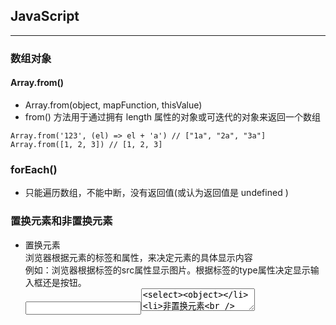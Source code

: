 ## JavaScript
--------
### 数组对象
#### Array.from()
* Array.from(object, mapFunction, thisValue)
* from() 方法用于通过拥有 length 属性的对象或可迭代的对象来返回一个数组
```
Array.from('123', (el) => el + 'a') // ["1a", "2a", "3a"]
Array.from([1, 2, 3]) // [1, 2, 3]
```

### forEach()
* 只能遍历数组，不能中断，没有返回值(或认为返回值是 undefined )

### 置换元素和非置换元素
* 置换元素  
  浏览器根据元素的标签和属性，来决定元素的具体显示内容  
  例如：浏览器根据<img>标签的src属性显示图片。根据标签的type属性决定显示输入框还是按钮。  
  <img><input><textarea><select><object>
* 非置换元素  
  浏览器中的大多数元素都是不可置换元素，即其内容直接展示给浏览器。  
  例如<label>标签，<p>标签里的内容会被浏览器直接显示给用户。

### DOM 事件流
* 事件捕获阶段
* 处于目标阶段
* 事件冒泡阶段

### css 可继承元素
* 所有元素可继承：visibility和cursor。
* 内联元素可继承：  
  letter-spacing、word-spacing、white-space、line-height、color、font、font-family、  
  font-size、font-style、font-variant、font-weight、text-decoration、text-transform、direction。
* 终端块状元素可继承：text-indent和text-align。
* 列表元素可继承：list-style、list-style-type、list-style-position、list-style-image

### clientWidth
* ele.clientWidth = 宽度 + padding
* ele.offsetWidth = 宽度 + padding + border

### <embed> 
* 定义嵌入的内容，比如插件
* 必须有 src 属性

### JSON.stringify(value, replacer[, space])
* 将一个 JavaScript 对象或者数组 转换为一个 JSON 字符串  
  如果指定 replacer 是一个函数,则可以选择性地替换值,或者 replacer 是一个数组,  
  则可以选择性的包含数组指定的属性  
  space 指定缩进用的空白格,数字代表多少个空格,少于10.如果是字符串,将该字符串作为空白(length大于10,则取前10)
* 实例参考 js/instance.js

### 根据分辨率设置字体大小方法
```js
let scale = Math.max(document.body.offsetWidth / 1200, 1) // 倍数
// font-size: 14px * scale
```

### Object.keys()
* 返回一个由一个给定对象的自身可枚举属性组成的数组，数组中属性名的排列顺序和正常循环遍历该对象时返回的顺序一致

### Object.is()
* 判断两个值是否是相等的值

### 禁用右键
```html
<div class="main" oncontextmenu="return false"></div>
```